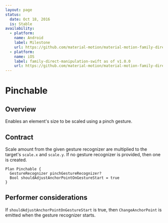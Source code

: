 ```yaml
---
layout: page
status:
  date: Oct 18, 2016
  is: Stable
availability:
  - platform:
    name: Android
    label: Milestone
    url: https://github.com/material-motion/material-motion-family-direct-manipulation-android/milestone/1
  - platform:
    name: iOS
    label: family-direct-manipulation-swift as of v1.0.0
    url: https://github.com/material-motion/material-motion-family-direct-manipulation-swift/releases/tag/v1.0.0
---
```


# Pinchable

## Overview

Enables an element's size to be scaled using a pinch gesture.

## Contract

Scale amount from the given gesture recognizer are multiplied to the target's `scale.x` and `scale.y`. If no gesture recognizer is provided, then one is created.

```
Plan Pinchable {
  GestureRecognizer pinchGestureRecognizer?
  Bool shouldAdjustAnchorPointOnGestureStart = true
}
```

## Performer considerations

If `shouldAdjustAnchorPointOnGestureStart` is true, then `ChangeAnchorPoint` is emitted when the gesture recognizer starts.
